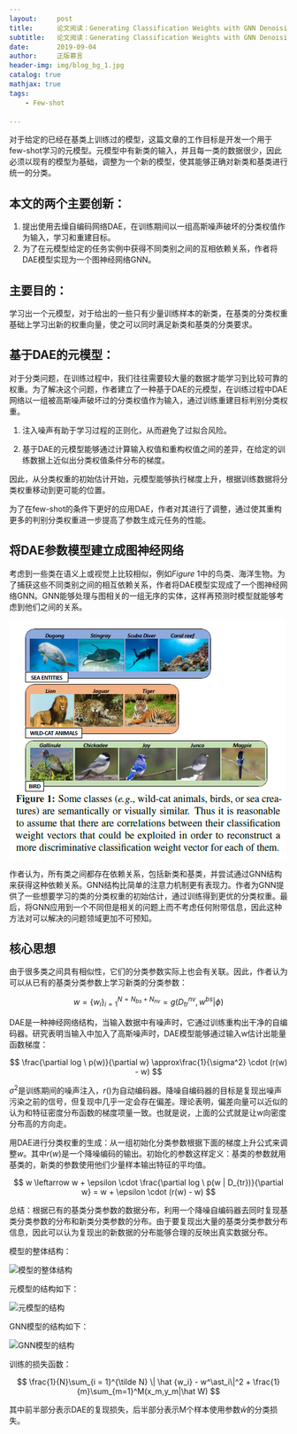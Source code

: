```yaml
---
layout:     post
title:      论文阅读：Generating Classification Weights with GNN Denoising Autoencoders for Few-Shot Learning
subtitle:   论文阅读：Generating Classification Weights with GNN Denoising Autoencoders for Few-Shot Learning
date:       2019-09-04
author:     正版慕言
header-img: img/blog_bg_1.jpg
catalog: true
mathjax: true
tags:
    - Few-shot

---
```


对于给定的已经在基类上训练过的模型，这篇文章的工作目标是开发一个用于few-shot学习的元模型。元模型中有新类的输入，并且每一类的数据很少，因此必须以现有的模型为基础，调整为一个新的模型，使其能够正确对新类和基类进行统一的分类。

## 本文的两个主要创新：

1. 提出使用去燥自编码网络DAE，在训练期间以一组高斯噪声破坏的分类权值作为输入，学习和重建目标。
2. 为了在元模型给定的任务实例中获得不同类别之间的互相依赖关系，作者将DAE模型实现为一个图神经网络GNN。

## 主要目的：

学习出一个元模型，对于给出的一些只有少量训练样本的新类，在基类的分类权重基础上学习出新的权重向量，使之可以同时满足新类和基类的分类要求。

## 基于DAE的元模型：

对于分类问题，在训练过程中，我们往往需要较大量的数据才能学习到比较可靠的权重。为了解决这个问题，作者建立了一种基于DAE的元模型，在训练过程中DAE网络以一组被高斯噪声破坏过的分类权值作为输入，通过训练重建目标判别分类权重。

1. 注入噪声有助于学习过程的正则化，从而避免了过拟合风险。

2. 基于DAE的元模型能够通过计算输入权值和重构权值之间的差异，在给定的训练数据上近似出分类权值条件分布的梯度。

因此，从分类权重的初始估计开始，元模型能够执行梯度上升，根据训练数据将分类权重移动到更可能的位置。

为了在few-shot的条件下更好的应用DAE，作者对其进行了调整，通过使其重构更多的判别分类权重进一步提高了参数生成元任务的性能。

## 将DAE参数模型建立成图神经网络

考虑到一些类在语义上或视觉上比较相似，例如$Figure\ 1$中的鸟类、海洋生物。为了捕获这些不同类别之间的相互依赖关系，作者将DAE模型实现成了一个图神经网络GNN。GNN能够处理与图相关的一组无序的实体，这样再预测时模型就能够考虑到他们之间的关系。

![Figure 1](/img/Journal/NeuralNetworks/19.09.04-不同类别之间的相似性.png)

作者认为，所有类之间都存在依赖关系，包括新类和基类，并尝试通过GNN结构来获得这种依赖关系。GNN结构比简单的注意力机制更有表现力。作者为GNN提供了一些想要学习的类的分类权重的初始估计，通过训练得到更优的分类权重。最后，将GNN应用到一个不同但是相关的问题上而不考虑任何附带信息，因此这种方法对可以解决的问题领域更加不可预知。


## 核心思想

由于很多类之间具有相似性，它们的分类参数实际上也会有关联。因此，作者认为可以从已有的基类分类参数上学习新类的分类参数：

$$
w = \{w_i\}_{i=1}^{N=N_{bs}+N_{nv}} = g(D_{tr}^{nv}, w^{bs} | \phi)
$$

DAE是一种神经网络结构，当输入数据中有噪声时，它通过训练重构出干净的自编码器。研究表明当输入中加入了高斯噪声时，DAE模型能够通过输入w估计出能量函数梯度：

$$
\frac{\partial log \ p(w)}{\partial w} \approx\frac{1}{\sigma^2} \cdot (r(w) - w)
$$

$\sigma^2$是训练期间的噪声注入，$r()$为自动编码器。降噪自编码器的目标是复现出噪声污染之前的信号，但复现中几乎一定会存在偏差。理论表明，偏差向量可以近似的认为和特征密度分布函数的梯度项量一致。也就是说，上面的公式就是让w向密度分布高的方向走。

用DAE进行分类权重的生成：从一组初始化分类参数根据下面的梯度上升公式来调整$w$。其中$r(w)$是一个降噪编码的输出。初始化的参数这样定义：基类的参数就用基类的，新类的参数使用他们少量样本输出特征的平均值。

$$
w \leftarrow w + \epsilon \cdot \frac{\partial log \ p(w | D_{tr})}{\partial w} = w + \epsilon \cdot (r(w) - w)
$$

总结：根据已有的基类分类参数的数据分布，利用一个降噪自编码器去同时复现基类分类参数的分布和新类分类参数的分布。由于要复现出大量的基类分类参数分布信息，因此可以认为复现出的新数据的分布能够合理的反映出真实数据分布。

模型的整体结构：

![模型的整体结构](/img/NeuralNetworks/Journal/19.09.04-模型的整体结构.png)

元模型的结构如下：

![元模型的结构](/img/NeuralNetworks/Journal/19.09.04-元模型的结构.png)

GNN模型的结构如下：

![GNN模型的结构](/img/NeuralNetworks/Journal/19.09.04-GNN模型的结构.png)

训练的损失函数：

$$
\frac{1}{N}\sum_{i = 1}^{\tilde N} \| \hat {w_i} - w^\ast_i\|^2 + \frac{1}{m}\sum_{m=1}^M(x_m,y_m|\hat W)
$$

其中前半部分表示DAE的复现损失，后半部分表示M个样本使用参数$\hat w$的分类损失。